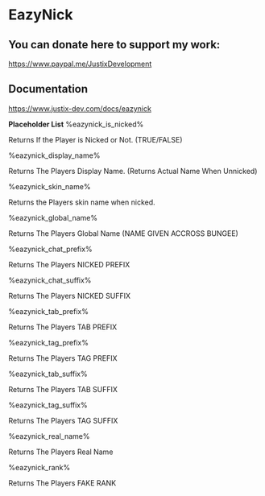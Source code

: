 # EazyNick

## You can donate here to support my work:
https://www.paypal.me/JustixDevelopment

## Documentation
https://www.justix-dev.com/docs/eazynick

**Placeholder List**
%eazynick_is_nicked%

Returns If the Player is Nicked or Not. (TRUE/FALSE)

%eazynick_display_name%

Returns The Players Display Name. (Returns Actual Name When Unnicked)

%eazynick_skin_name%

Returns the Players skin name when nicked.

%eazynick_global_name%

Returns The Players Global Name (NAME GIVEN ACCROSS BUNGEE)

%eazynick_chat_prefix%

Returns The Players NICKED PREFIX

%eazynick_chat_suffix%

Returns The Players NICKED SUFFIX

%eazynick_tab_prefix%

Returns The Players TAB PREFIX

%eazynick_tag_prefix%

Returns The Players TAG PREFIX

%eazynick_tab_suffix%

Returns The Players TAB SUFFIX

%eazynick_tag_suffix%

Returns The Players TAG SUFFIX

%eazynick_real_name%

Returns The Players Real Name

%eazynick_rank%

Returns The Players FAKE RANK

